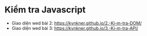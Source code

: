 # Kiểm tra Javascript

 - Giao diện wed bài 2: https://kynkner.github.io/2.-Ki-m-tra-DOM/ 
 - Giao diện wed bài 3: https://kynkner.github.io/3.-Ki-m-tra-API/

